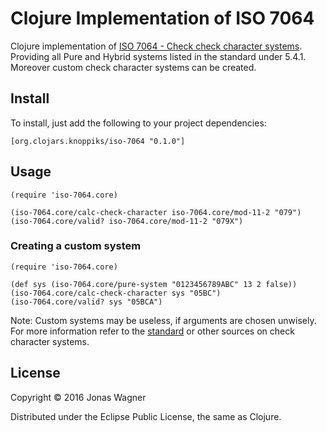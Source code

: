 # Clojure Implementation of ISO 7064

Clojure implementation of [ISO 7064 - Check check character systems](1).
Providing all Pure and Hybrid systems listed in the standard under 5.4.1.
Moreover custom check character systems can be created.

## Install

To install, just add the following to your project dependencies:
```
[org.clojars.knoppiks/iso-7064 "0.1.0"]
```

## Usage

```
(require 'iso-7064.core)

(iso-7064.core/calc-check-character iso-7064.core/mod-11-2 "079")
(iso-7064.core/valid? iso-7064.core/mod-11-2 "079X")
```

### Creating a custom system

```
(require 'iso-7064.core)

(def sys (iso-7064.core/pure-system "0123456789ABC" 13 2 false))
(iso-7064.core/calc-check-character sys "05BC")
(iso-7064.core/valid? sys "05BCA")
```
Note: Custom systems may be useless, if arguments are chosen unwisely.
For more information refer to the [standard](1) or other sources on check
character systems. 

## License

Copyright © 2016 Jonas Wagner

Distributed under the Eclipse Public License, the same as Clojure.

[1]: https://www.iso.org/obp/ui/#iso:std:iso-iec:7064:ed-1:v1:en
